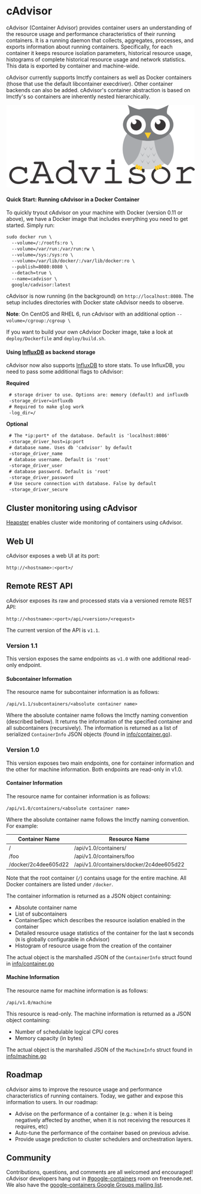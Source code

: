 # cAdvisor

cAdvisor (Container Advisor) provides container users an understanding of the resource usage and performance characteristics of their running containers. It is a running daemon that collects, aggregates, processes, and exports information about running containers. Specifically, for each container it keeps resource isolation parameters, historical resource usage, histograms of complete historical resource usage and network statistics. This data is exported by container and machine-wide.

cAdvisor currently supports lmctfy containers as well as Docker containers (those that use the default libcontainer execdriver). Other container backends can also be added. cAdvisor's container abstraction is based on lmctfy's so containers are inherently nested hierarchically.

![cAdvisor](logo.png "cAdvisor")

#### Quick Start: Running cAdvisor in a Docker Container

To quickly tryout cAdvisor on your machine with Docker (version 0.11 or above), we have a Docker image that includes everything you need to get started. Simply run:

```
sudo docker run \
  --volume=/:/rootfs:ro \
  --volume=/var/run:/var/run:rw \
  --volume=/sys:/sys:ro \
  --volume=/var/lib/docker/:/var/lib/docker:ro \
  --publish=8080:8080 \
  --detach=true \
  --name=cadvisor \
  google/cadvisor:latest
```

cAdvisor is now running (in the background) on `http://localhost:8080`. The setup includes directories with Docker state cAdvisor needs to observe.

**Note**: On CentOS and RHEL 6, run cAdvisor with an additional option ```--volume=/cgroup:/cgroup \```

If you want to build your own cAdvisor Docker image, take a look at `deploy/Dockerfile` and `deploy/build.sh`.

#### Using [InfluxDB](http://influxdb.com) as backend storage

cAdvisor now also supports [InfluxDB](http://influxdb.com) to store stats. To use InfluxDB, you need to pass some additional flags to cAdvisor:

**Required**
```
 # storage driver to use. Options are: memory (default) and influxdb
 -storage_driver=influxdb
 # Required to make glog work
 -log_dir=/
```
**Optional**
```
 # The *ip:port* of the database. Default is 'localhost:8086'
 -storage_driver_host=ip:port
 # database name. Uses db 'cadvisor' by default
 -storage_driver_name
 # database username. Default is 'root'
 -storage_driver_user
 # database password. Default is 'root'
 -storage_driver_password
 # Use secure connection with database. False by default
 -storage_driver_secure
```

## Cluster monitoring using cAdvisor

[Heapster](https://github.com/GoogleCloudPlatform/heapster) enables cluster wide monitoring of containers using cAdvisor.

## Web UI

cAdvisor exposes a web UI at its port:

`http://<hostname>:<port>/`

## Remote REST API

cAdvisor exposes its raw and processed stats via a versioned remote REST API:

`http://<hostname>:<port>/api/<version>/<request>`

The current version of the API is `v1.1`.

### Version 1.1

This version exposes the same endpoints as `v1.0` with one additional read-only endpoint.

#### Subcontainer Information

The resource name for subcontainer information is as follows:

`/api/v1.1/subcontainers/<absolute container name>`

Where the absolute container name follows the lmctfy naming convention (described bellow). It returns the information of the specified container and all subcontainers (recursively). The information is returned as a list of serialized `ContainerInfo` JSON objects (found in [info/container.go](info/container.go)).

### Version 1.0

This version exposes two main endpoints, one for container information and the other for machine information. Both endpoints are read-only in v1.0.

#### Container Information

The resource name for container information is as follows:

`/api/v1.0/containers/<absolute container name>`

Where the absolute container name follows the lmctfy naming convention. For example:

| Container Name       | Resource Name                             |
|----------------------|-------------------------------------------|
| /                    | /api/v1.0/containers/                     |
| /foo                 | /api/v1.0/containers/foo                  |
| /docker/2c4dee605d22 | /api/v1.0/containers/docker/2c4dee605d22  |

Note that the root container (`/`) contains usage for the entire machine. All Docker containers are listed under `/docker`.

The container information is returned as a JSON object containing:

- Absolute container name
- List of subcontainers
- ContainerSpec which describes the resource isolation enabled in the container
- Detailed resource usage statistics of the container for the last `N` seconds (`N` is globally configurable in cAdvisor)
- Histogram of resource usage from the creation of the container

The actual object is the marshalled JSON of the `ContainerInfo` struct found in [info/container.go](info/container.go)

#### Machine Information

The resource name for machine information is as follows:

`/api/v1.0/machine`

This resource is read-only. The machine information is returned as a JSON object containing:

- Number of schedulable logical CPU cores
- Memory capacity (in bytes)

The actual object is the marshalled JSON of the `MachineInfo` struct found in [info/machine.go](info/machine.go)

## Roadmap

cAdvisor aims to improve the resource usage and performance characteristics of running containers. Today, we gather and expose this information to users. In our roadmap:
- Advise on the performance of a container (e.g.: when it is being negatively affected by another, when it is not receiving the resources it requires, etc)
- Auto-tune the performance of the container based on previous advise.
- Provide usage prediction to cluster schedulers and orchestration layers.

## Community

Contributions, questions, and comments are all welcomed and encouraged! cAdvisor developers hang out in [#google-containers](http://webchat.freenode.net/?channels=google-containers) room on freenode.net.  We also have the [google-containers Google Groups mailing list](https://groups.google.com/forum/#!forum/google-containers).
